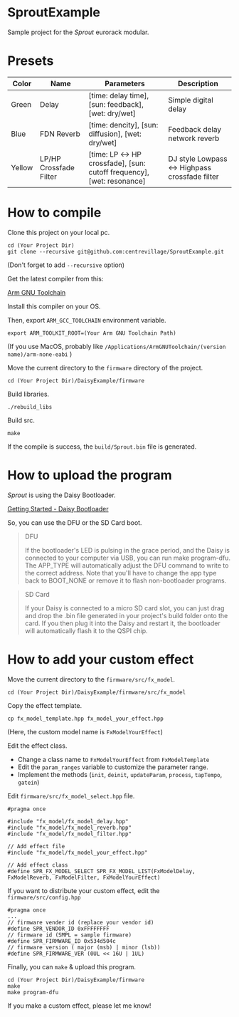 # SproutExample

Sample project for the *Sprout* eurorack modular.

# Presets

| Color | Name | Parameters | Description |
| --- | --- | --- | --- |
| Green | Delay | [time: delay time], [sun: feedback], [wet: dry/wet] | Simple digital delay |
| Blue | FDN Reverb | [time: dencity], [sun: diffusion], [wet: dry/wet] | Feedback delay network reverb |
| Yellow | LP/HP Crossfade Filter | [time: LP <-> HP crossfade], [sun: cutoff frequency], [wet: resonance] | DJ style Lowpass <-> Highpass crossfade filter |
 
# How to compile

Clone this project on your local pc.

```
cd (Your Project Dir)
git clone --recursive git@github.com:centrevillage/SproutExample.git
```
(Don't forget to add `--recursive` option)

Get the latest compiler from this:

[Arm GNU Toolchain](https://developer.arm.com/downloads/-/arm-gnu-toolchain-downloads
)

Install this compiler on your OS.

Then, export `ARM_GCC_TOOLCHAIN` environment variable.

```
export ARM_TOOLKIT_ROOT=(Your Arm GNU Toolchain Path)
```

(If you use MacOS, probably like `/Applications/ArmGNUToolchain/(version name)/arm-none-eabi` )


Move the current directory to the `firmware` directory of the project.

```
cd (Your Project Dir)/DaisyExample/firmware
```

Build libraries.

```
./rebuild_libs
```

Build src.

```
make
```

If the compile is success, the `build/Sprout.bin` file is generated.

# How to upload the program

*Sprout* is using the Daisy Bootloader.

[Getting Started - Daisy Bootloader](https://electro-smith.github.io/libDaisy/md_doc_2md_2__a7___getting-_started-_daisy-_bootloader.html) 

So, you can use the DFU or the SD Card boot.

> DFU
>
> If the bootloader's LED is pulsing in the grace period, and the Daisy is connected to your computer via USB, you can run make program-dfu. The APP_TYPE will automatically adjust the DFU command to write to the correct address. Note that you'll have to change the app type back to BOOT_NONE or remove it to flash non-bootloader programs.

> SD Card
> 
> If your Daisy is connected to a micro SD card slot, you can just drag and drop the .bin file generated in your project's build folder onto the card. If you then plug it into the Daisy and restart it, the bootloader will automatically flash it to the QSPI chip.

# How to add your custom effect

Move the current directory to the `firmware/src/fx_model`.

```
cd (Your Project Dir)/DaisyExample/firmware/src/fx_model
```



Copy the effect template.

```
cp fx_model_template.hpp fx_model_your_effect.hpp
```
(Here, the custom model name is `FxModelYourEffect`)


Edit the effect class.

- Change a class name to `FxModelYourEffect` from `FxModelTemplate`
- Edit the `param_ranges` variable to customize the parameter range.
- Implement the methods (`init`, `deinit`, `updateParam`, `process`, `tapTempo`, `gatein`)

Edit `firmware/src/fx_model_select.hpp` file.

```
#pragma once

#include "fx_model/fx_model_delay.hpp"
#include "fx_model/fx_model_reverb.hpp"
#include "fx_model/fx_model_filter.hpp"

// Add effect file
#include "fx_model/fx_model_your_effect.hpp"

// Add effect class
#define SPR_FX_MODEL_SELECT SPR_FX_MODEL_LIST(FxModelDelay, FxModelReverb, FxModelFilter, FxModelYourEffect)
```

If you want to distribute your custom effect, edit the `firmware/src/config.hpp`

```
#pragma once
...
// firmware vender id (replace your vendor id)
#define SPR_VENDOR_ID 0xFFFFFFFF
// firmware id (SMPL = sample firmware)
#define SPR_FIRMWARE_ID 0x534d504c
// firmware version ( major (msb) | minor (lsb))
#define SPR_FIRMWARE_VER (0UL << 16U | 1UL)
```

Finally, you can `make` & upload this program.

```
cd (Your Project Dir)/DaisyExample/firmware
make
make program-dfu
```

If you make a custom effect, please let me know!
